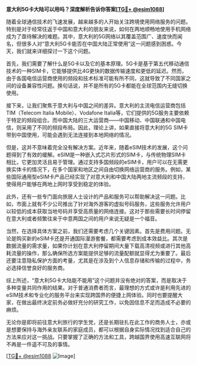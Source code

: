 **意大利5G卡大陆可以用吗？深度解析告诉你答案[[TG💪+ @esim1088](https://t.me/s/esim1088)]**

随着全球通信技术的飞速发展，越来越多的人开始关注跨境使用网络服务的问题。特别是对于经常往返于中国和意大利的朋友来说，如何在两地顺畅地使用手机网络成为了亟待解决的难题。其中，意大利的5G网络以其覆盖范围广、速度快而闻名，但很多人对“意大利5G卡能否在中国大陆正常使用”这一问题感到困惑。今天，我们就来详细探讨一下这个问题。

首先，我们需要了解什么是5G卡以及它的基本原理。5G卡是基于第五代移动通信技术的一种SIM卡，它能够提供比4G更快的数据传输速度和更低的延迟。然而，由于各国电信运营商使用的频段和技术标准可能有所不同，这就导致了不同国家之间的设备兼容性问题。换句话说，并不是所有的5G卡都能在全球范围内无缝切换使用。

接下来，让我们聚焦于意大利与中国之间的差异。意大利的主流电信运营商包括TIM（Telecom Italia Mobile）、Vodafone Italia等，它们提供的5G服务主要依赖于特定的频段组合。而中国大陆的三大运营商——中国移动、中国联通和中国电信，则采用了不同的频段布局。因此，理论上讲，如果直接将意大利的5G SIM卡带到中国使用，可能会遇到无法连接到本地网络的情况。

但是，这并不意味着完全没有解决方案。近年来，随着eSIM技术的发展，这个问题得到了有效的缓解。eSIM是一种嵌入式芯片形式的SIM卡，与传统物理SIM卡相比，它更加灵活且易于管理。通过支持多国频段的eSIM卡，用户可以在无需更换实体卡的情况下，在多个国家和地区之间自由切换网络运营商的服务。例如，某些国际通用型eSIM卡产品已经实现了对意大利和中国大陆两地主流频段的支持，使得用户能够在两地上网时享受到稳定的体验。

此外，还有一些专门面向旅居人士设计的产品和服务可以帮助解决这一问题。比如，市面上就有不少公司推出了针对海外游客的虚拟号码服务，这些服务允许用户以较低的成本获取当地号码并享受高质量的网络连接。这对于那些需要长时间停留在意大利或者频繁往来于中意两国之间的用户来说无疑是一个福音。

当然，在选择具体方案之前，我们还需要考虑几个关键因素。首先是费用问题。无论是购买新的eSIM卡还是开通国际漫游套餐，都需要考虑到成本效益比。其次是数据流量的需求量，如果你计划在意大利停留期间大量下载高清视频或进行其他高耗流量的操作，那么确保所选方案能提供足够的流量配额就显得尤为重要了。最后还要注意隐私保护方面的考量，尤其是在涉及到个人信息存储和传输的过程中，务必选择信誉良好的服务商。

综上所述，“意大利5G卡大陆能不能用”这个问题并没有绝对的答案，而是取决于多种变量共同作用的结果。对于普通消费者而言，最理想的方式或许是利用先进的eSIM技术和专业化的服务平台来实现跨国界的便捷上网体验。同时也要提醒大家，在做出最终决定前务必做好充分的研究工作，以免因信息不足而造成不必要的麻烦。

无论你是即将前往意大利旅行的学生党，还是长期驻扎在此工作的商务人士，亦或是想要保持与海外亲友联系的家庭成员，都可以根据自身实际情况找到适合自己的方法来应对这一挑战。只要掌握了正确的方法和工具，跨越国界使用高速互联网将不再是一件遥不可及的事情。

[[TG💪+ @esim1088](https://t.me/s/esim1088) ![Image](https://i.postimg.cc/4NQfJmqS/Snipaste-2025-05-13-00-14-12.png)]
